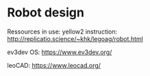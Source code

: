 # Robot design

Ressources in use:
yellow2 instruction: http://replicatio.science/~khk/legoag/robot.html

ev3dev OS: https://www.ev3dev.org/

leoCAD: https://www.leocad.org/
